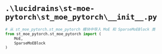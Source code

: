 # `.\lucidrains\st-moe-pytorch\st_moe_pytorch\__init__.py`

```py
# 从 st_moe_pytorch.st_moe_pytorch 模块中导入 MoE 和 SparseMoEBlock 类
from st_moe_pytorch.st_moe_pytorch import (
    MoE,
    SparseMoEBlock
)
```